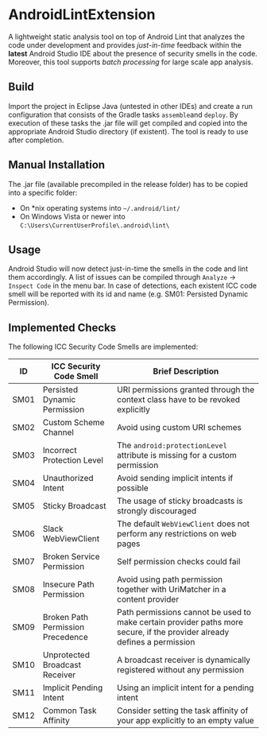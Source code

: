 # AndroidLintExtension

A lightweight static analysis tool on top of Android Lint that analyzes the code under development and provides *just-in-time* feedback within the **latest** Android Studio IDE about the presence of security smells in the code. Moreover, this tool supports *batch processing* for large scale app analysis.

## Build
Import the project in Eclipse Java (untested in other IDEs) and create a run configuration that consists of the Gradle tasks `assemble`and `deploy`. By execution of these tasks the .jar file will get compiled and copied into the appropriate Android Studio directory (if existent). The tool is ready to use after completion.

## Manual Installation
The .jar file (available precompiled in the release folder) has to be copied into a specific folder:
* On *nix operating systems into `~/.android/lint/`
* On Windows Vista or newer into `C:\Users\CurrentUserProfile\.android\lint\`

## Usage
Android Studio will now detect just-in-time the smells in the code and lint them accordingly. A list of issues can be compiled through `Analyze` -> `Inspect Code` in the menu bar. In case of detections, each existent ICC code smell will be reported with its id and name (e.g. SM01: Persisted Dynamic Permission).

## Implemented Checks
The following ICC Security Code Smells are implemented:

ID|ICC Security Code Smell|Brief Description
:-:|-|-
SM01|Persisted Dynamic Permission|URI permissions granted through the context class have to be revoked explicitly
SM02|Custom Scheme Channel|Avoid using custom URI schemes
SM03|Incorrect Protection Level|The `android:protectionLevel` attribute is missing for a custom permission
SM04|Unauthorized Intent|Avoid sending implicit intents if possible
SM05|Sticky Broadcast|The usage of sticky broadcasts is strongly discouraged
SM06|Slack WebViewClient|The default `WebViewClient` does not perform any restrictions on web pages
SM07|Broken Service Permission|Self permission checks could fail
SM08|Insecure Path Permission|Avoid using path permission together with UriMatcher in a content provider
SM09|Broken Path Permission Precedence|Path permissions cannot be used to make certain provider paths more secure, if the provider already defines a permission
SM10|Unprotected Broadcast Receiver|A broadcast receiver is dynamically registered without any permission
SM11|Implicit Pending Intent|Using an implicit intent for a pending intent
SM12|Common Task Affinity|Consider setting the task affinity of your app explicitly to an empty value
